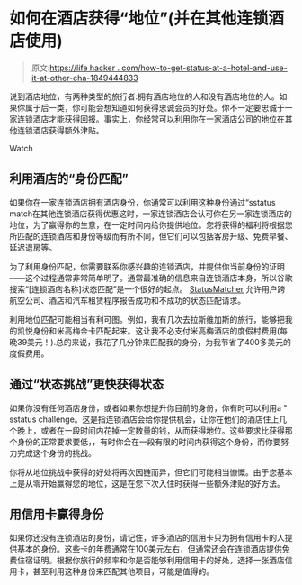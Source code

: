 # 如何在酒店获得“地位”(并在其他连锁酒店使用)

> 原文:[https://life hacker . com/how-to-get-status-at-a-hotel-and-use-it-at-other-cha-1849444833](https://lifehacker.com/how-to-get-status-at-a-hotel-and-use-it-at-other-cha-1849444833)

说到酒店地位，有两种类型的旅行者:拥有酒店地位的人和没有酒店地位的人。如果你属于后一类，你可能会想知道如何获得忠诚会员的好处。你不一定要忠诚于一家连锁酒店才能获得回报。事实上，你经常可以利用你在一家酒店公司的地位在其他连锁酒店获得额外津贴。

Watch

## **利用酒店的“身份匹配”**

如果你在一家连锁酒店拥有酒店身份，你通常可以利用这种身份通过“sstatus match在其他连锁酒店获得优惠这时，一家连锁酒店会认可你在另一家连锁酒店的地位，为了赢得你的生意，在一定时间内给你提供地位。您将获得的福利将根据您所匹配的连锁酒店和身份等级而有所不同，但它们可以包括客房升级、免费早餐、延迟退房等。

为了利用身份匹配，你需要联系你感兴趣的连锁酒店，并提供你当前身份的证明——这个过程通常非常简单明了。通常最准确的信息来自连锁酒店本身，所以谷歌搜索“[连锁酒店名称]状态匹配”是一个很好的起点。 [StatusMatcher](https://www.statusmatcher.com/) 允许用户跨航空公司、酒店和汽车租赁程序报告成功和不成功的状态匹配请求。

利用地位匹配可能相当有利可图。例如，我有几次去拉斯维加斯的旅行，能够把我的凯悦身份和米高梅金卡匹配起来。这让我不必支付米高梅酒店的度假村费用(每晚39美元！).总的来说，我花了几分钟来匹配我的身份，为我节省了400多美元的度假费用。

## **通过“状态挑战”更快获得状态**

如果你没有任何酒店身份，或者如果你想提升你目前的身份，你有时可以利用a " sstatus challenge。这是指连锁酒店会给你提供机会，让你在他们的酒店住上几个晚上，或者在一段时间内花掉一定数量的钱，从而获得地位。这些要求比获得那个身份的正常要求要低，，有时你会在一段有限的时间内获得这个身份，而你要努力完成这个身份的挑战。

你将从地位挑战中获得的好处将再次因链而异，但它们可能相当慷慨。由于您基本上是从零开始赢得您的地位，这是在您下次入住时获得一些额外津贴的好方法。

## **用信用卡赢得身份**

如果你还没有连锁酒店的身份，请记住，许多酒店的信用卡只为拥有信用卡的人提供基本的身份。这些卡的年费通常在100美元左右，但通常还会在连锁酒店提供免费住宿证明。根据你旅行的频率和你是否能够利用信用卡的好处，选择一张酒店信用卡，甚至利用这种身份来匹配其他项目，可能是值得的。